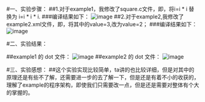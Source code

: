 #一、实验步骤：
##1.对于example1，我修改了square.c文件，即，将i=i * i 替换为 i=i * i * i.
###编译结果如下：
![image](http://a3.qpic.cn/psb?/V11Pgt1G3j6NhZ/ek07RU7H2bUo7K.O4jjffuD9rH.20b4HWTVvA45yOEQ!/b/dHwBAAAAAAAA&bo=sAGhAQAAAAAFBzU!&rf=viewer_4)
##2.对于example2,我修改了example2.xml文件，即，将其中的value=3,改为value=2；
###编译结果如下：
![image](http://a1.qpic.cn/psb?/V11Pgt1G3j6NhZ/8YE4kMpgeoIET8WVPthgFJqgtauBB1*WZths2ZFEmLo!/b/dHcBAAAAAAAA&bo=wQG3AQAAAAAFAFU!&rf=viewer_4)

#二、实验结果：

##example1 的 dot 文件：
![image](http://a2.qpic.cn/psb?/V11Pgt1G3j6NhZ/8d3gF1vN4gCpe2Kt2k3IQ.eo.mnt1RGacVWYVlFjVL4!/b/dNwAAAAAAAAA&bo=AAICAgAAAAAFACE!&rf=viewer_4)
##example2 的 dot 文件：
![image](http://a3.qpic.cn/psb?/V11Pgt1G3j6NhZ/SN88.UQrF9MUq1Yf0KM93K66qFemgPbzcfQx8hc8Al0!/b/dAoBAAAAAAAA&bo=9wETAgAAAAAFAMQ!&rf=viewer_4)

#三、实验感想：
##这个实验实现比较简单，ta讲的也比较详细，但是对其中的原理还是有些不了解，还需要进一步的去了解一下，但是还是有着不小的收获的，理解了example的程序架构，即使我们只需要改一点，但是还是需要对整体有个大的掌握的。